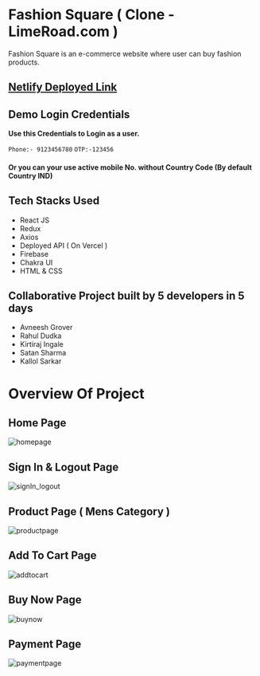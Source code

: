 <h1>Fashion Square ( Clone - LimeRoad.com )</h1>

Fashion Square is an e-commerce website where user can buy fashion products. 

## [Netlify Deployed Link](https://fashi0n-square.netlify.app/) 

## Demo Login Credentials

**Use this Credentials to Login as a user.**

 `Phone:- 9123456780`
 `OTP:-123456`
 
 <h4> Or you can your use active mobile No. without Country Code (By default Country IND) <h4>
 
## Tech Stacks Used

- React JS
- Redux
- Axios
- Deployed API ( On Vercel )
- Firebase
- Chakra UI
- HTML & CSS

## Collaborative Project built by 5 developers in 5 days

 * Avneesh Grover
 * Rahul Dudka
 * Kirtiraj Ingale
 * Satan Sharma
 * Kallol Sarkar
 
# Overview Of Project

## Home Page

![homepage](https://user-images.githubusercontent.com/101358022/214774827-562c77a8-7cde-46a5-abc2-16283c9ddc33.png)

## Sign In & Logout Page

![signIn_logout](https://user-images.githubusercontent.com/101358022/214776988-aeae57c9-5ee5-44de-97df-0bdee7e5d6e2.png)


## Product Page ( Mens Category )

![productpage](https://user-images.githubusercontent.com/101358022/214775702-16b47e3d-a987-4320-ad26-1e7b1ab6677b.png)

## Add To Cart Page

![addtocart](https://user-images.githubusercontent.com/101358022/214775782-cdb54f0c-e277-4652-91c6-4e1b54e5368c.png)

## Buy Now Page

![buynow](https://user-images.githubusercontent.com/101358022/214775835-3e7e203e-5670-4d38-9e7d-8f41a0c6de97.png)

## Payment Page

![paymentpage](https://user-images.githubusercontent.com/101358022/214775892-292995d7-6946-4455-920f-e7748cfad971.png)



